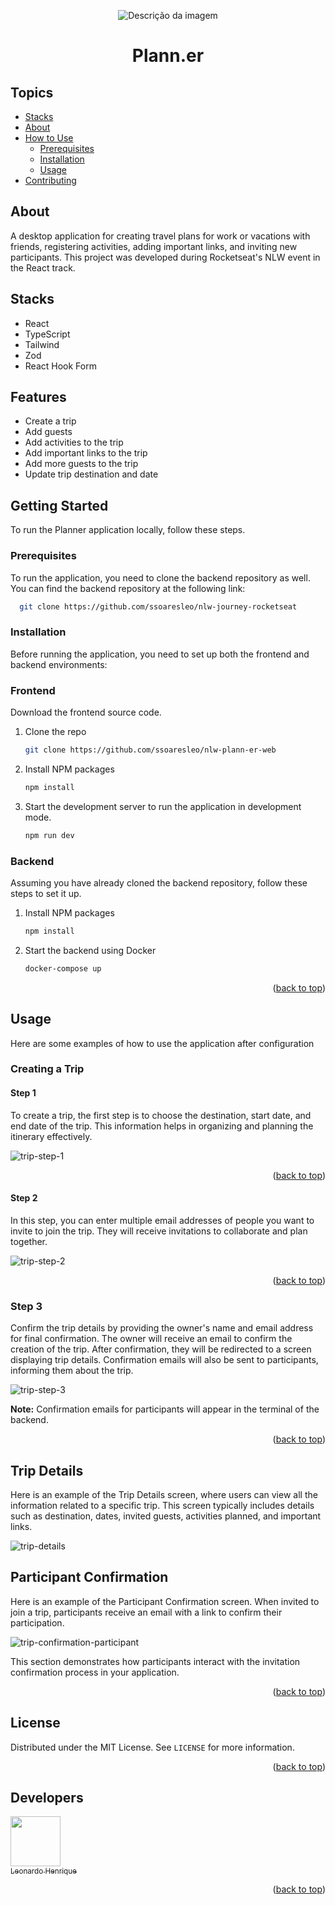<a id="readme-top"></a>

<p align="center">
  <img src="https://github.com/user-attachments/assets/1dcf0219-5814-42e4-9e2c-c310908398b7" alt="Descrição da imagem">
</p>

<h1 align="center">Plann.er</h1>

## Topics

- [Stacks](#stacks)
- [About](#about)
- [How to Use](#how-to-use)
  - [Prerequisites](#prerequisites)
  - [Installation](#installation)
  - [Usage](#usage)
- [Contributing](#contributing)

## About

<p align="start">
    A desktop application for creating travel plans for work or vacations with friends, registering activities, adding important links, and inviting new participants. This project was developed during Rocketseat's NLW event in the React track.
</p>

## Stacks

- React
- TypeScript
- Tailwind
- Zod
- React Hook Form

## Features

- Create a trip
- Add guests
- Add activities to the trip
- Add important links to the trip
- Add more guests to the trip
- Update trip destination and date

<!-- GETTING STARTED -->
## Getting Started

To run the Planner application locally, follow these steps.

### Prerequisites

To run the application, you need to clone the backend repository as well. You can find the backend repository at the following link:

 ```sh
   git clone https://github.com/ssoaresleo/nlw-journey-rocketseat
   ```

### Installation

Before running the application, you need to set up both the frontend and backend environments:

### Frontend

Download the frontend source code.

1. Clone the repo
   ```sh
   git clone https://github.com/ssoaresleo/nlw-plann-er-web
   ```
2. Install NPM packages
   ```sh
   npm install
   ```
3. Start the development server to run the application in development mode.
   ```sh
   npm run dev
   ```

### Backend

Assuming you have already cloned the backend repository, follow these steps to set it up.

1. Install NPM packages
   ```sh
   npm install
   ```
2. Start the backend using Docker
   ```sh
   docker-compose up
   ```

<p align="right">(<a href="#readme-top">back to top</a>)</p>


<!-- USAGE EXAMPLES -->
## Usage

Here are some examples of how to use the application after configuration

### Creating a Trip

#### Step 1

To create a trip, the first step is to choose the destination, start date, and end date of the trip. This information helps in organizing and planning the itinerary effectively.

![trip-step-1](https://github.com/user-attachments/assets/31047505-f9e1-4339-a01b-3830746f1f3c)

<p align="right">(<a href="#readme-top">back to top</a>)</p>

#### Step 2

In this step, you can enter multiple email addresses of people you want to invite to join the trip. They will receive invitations to collaborate and plan together.

![trip-step-2](https://github.com/user-attachments/assets/b0e9cc78-e3aa-4f67-a382-8a2b85403606)

<p align="right">(<a href="#readme-top">back to top</a>)</p>

### Step 3

Confirm the trip details by providing the owner's name and email address for final confirmation. The owner will receive an email to confirm the creation of the trip. After confirmation, they will be redirected to a screen displaying trip details. Confirmation emails will also be sent to participants, informing them about the trip.

![trip-step-3](https://github.com/user-attachments/assets/516469e9-c808-4e85-87dc-a7f8de39212f)

**Note:** Confirmation emails for participants will appear in the terminal of the backend.

<p align="right">(<a href="#readme-top">back to top</a>)</p>


## Trip Details

Here is an example of the Trip Details screen, where users can view all the information related to a specific trip. This screen typically includes details such as destination, dates, invited guests, activities planned, and important links.

![trip-details](https://github.com/user-attachments/assets/98827e05-fb3e-4181-8e56-798c452166b0)

## Participant Confirmation

Here is an example of the Participant Confirmation screen. When invited to join a trip, participants receive an email with a link to confirm their participation.

![trip-confirmation-participant](https://github.com/user-attachments/assets/0e260cdd-b843-45f5-93db-90e1b9476c38)

This section demonstrates how participants interact with the invitation confirmation process in your application.

<p align="right">(<a href="#readme-top">back to top</a>)</p>


<!-- LICENSE -->
## License

Distributed under the MIT License. See `LICENSE` for more information.

<p align="right">(<a href="#readme-top">back to top</a>)</p>

## Developers

[<img src="https://avatars.githubusercontent.com/u/100442262?v=4" width=80> <br><sub>Leonardo Henrique</sub>](https://github.com/ssoaresleo)

<p align="right">(<a href="#readme-top">back to top</a>)</p>
